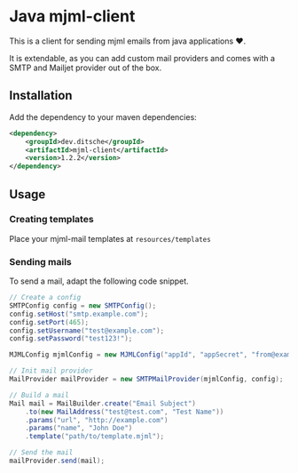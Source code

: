 # Java mjml-client

This is a client for sending mjml emails from java applications :heart:.

It is extendable, as you can add custom mail providers and comes with a SMTP and Mailjet provider out of the box.

## Installation
Add the dependency to your maven dependencies:

```xml
<dependency>
    <groupId>dev.ditsche</groupId>
    <artifactId>mjml-client</artifactId>
    <version>1.2.2</version>
</dependency>
```

## Usage

### Creating templates
Place your mjml-mail templates at `resources/templates`

### Sending mails
To send a mail, adapt the following code snippet.

```java
// Create a config
SMTPConfig config = new SMTPConfig();
config.setHost("smtp.example.com");
config.setPort(465);
config.setUsername("test@example.com");
config.setPassword("test123!");

MJMLConfig mjmlConfig = new MJMLConfig("appId", "appSecret", "from@example.com");

// Init mail provider
MailProvider mailProvider = new SMTPMailProvider(mjmlConfig, config);

// Build a mail
Mail mail = MailBuilder.create("Email Subject")
    .to(new MailAddress("test@test.com", "Test Name"))
    .params("url", "http://example.com")
    .params("name", "John Doe")
    .template("path/to/template.mjml");

// Send the mail
mailProvider.send(mail);
```